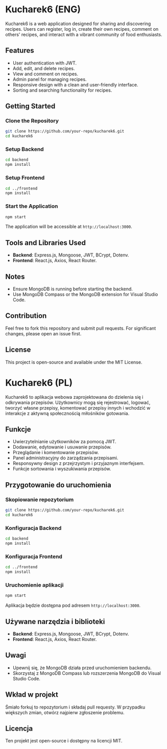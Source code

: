 
# Kucharek6 (ENG)
Kucharek6 is a web application designed for sharing and discovering recipes. Users can register, log in, create their own recipes, comment on others' recipes, and interact with a vibrant community of food enthusiasts.

## Features
- User authentication with JWT.
- Add, edit, and delete recipes.
- View and comment on recipes.
- Admin panel for managing recipes.
- Responsive design with a clean and user-friendly interface.
- Sorting and searching functionality for recipes.

## Getting Started

### Clone the Repository
```bash
git clone https://github.com/your-repo/kucharek6.git
cd kucharek6
```

### Setup Backend
```bash
cd backend
npm install
```

### Setup Frontend
```bash
cd ../frontend
npm install
```

### Start the Application
```bash
npm start
```

The application will be accessible at `http://localhost:3000`.

## Tools and Libraries Used
- **Backend**: Express.js, Mongoose, JWT, BCrypt, Dotenv.
- **Frontend**: React.js, Axios, React Router.

## Notes
- Ensure MongoDB is running before starting the backend.
- Use MongoDB Compass or the MongoDB extension for Visual Studio Code.

## Contribution
Feel free to fork this repository and submit pull requests. For significant changes, please open an issue first.

## License
This project is open-source and available under the MIT License.


# Kucharek6 (PL)

Kucharek6 to aplikacja webowa zaprojektowana do dzielenia się i odkrywania przepisów. Użytkownicy mogą się rejestrować, logować, tworzyć własne przepisy, komentować przepisy innych i wchodzić w interakcje z aktywną społecznością miłośników gotowania.

## Funkcje
- Uwierzytelnianie użytkowników za pomocą JWT.
- Dodawanie, edytowanie i usuwanie przepisów.
- Przeglądanie i komentowanie przepisów.
- Panel administracyjny do zarządzania przepisami.
- Responsywny design z przejrzystym i przyjaznym interfejsem.
- Funkcje sortowania i wyszukiwania przepisów.

## Przygotowanie do uruchomienia

### Skopiowanie repozytorium
```bash
git clone https://github.com/your-repo/kucharek6.git
cd kucharek6
```

### Konfiguracja Backend
```bash
cd backend
npm install
```

### Konfiguracja Frontend
```bash
cd ../frontend
npm install
```

### Uruchomienie aplikacji
```bash
npm start
```

Aplikacja będzie dostępna pod adresem `http://localhost:3000`.

## Używane narzędzia i biblioteki
- **Backend**: Express.js, Mongoose, JWT, BCrypt, Dotenv.
- **Frontend**: React.js, Axios, React Router.

## Uwagi
- Upewnij się, że MongoDB działa przed uruchomieniem backendu.
- Skorzystaj z MongoDB Compass lub rozszerzenia MongoDB do Visual Studio Code.

## Wkład w projekt
Śmiało forkuj to repozytorium i składaj pull requesty. W przypadku większych zmian, otwórz najpierw zgłoszenie problemu.

## Licencja
Ten projekt jest open-source i dostępny na licencji MIT.


